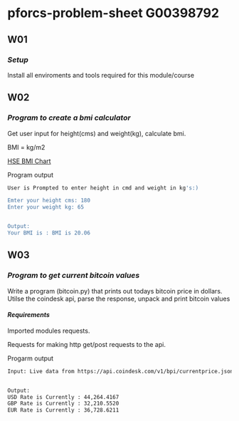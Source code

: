 # pforcs-problem-sheet G00398792


## W01
### ***Setup***

Install all enviroments and tools required for this module/course


## W02
### ***Program to create a bmi calculator***

Get user input for height(cms) and weight(kg), calculate bmi.

BMI = kg/m2

[HSE BMI Chart](https://www.hse.ie/eng/services/list/2/primarycare/east-coast-diabetes-service/management-of-type-2-diabetes/lifestyle-management/healthy-eating-advice/bmi-chart.pdf)

Program output

```bash
User is Prompted to enter height in cmd and weight in kg's:)

Emter your height cms: 180
Enter your weight kg: 65


Output:
Your BMI is : BMI is 20.06
```


## W03
### ***Program to get current bitcoin values***
Write a program (bitcoin.py) that prints out todays bitcoin price in dollars.
Utilse the coindesk api, parse the response,  unpack and print bitcoin values

#### ***Requirements***

Imported modules requests.

Requests for making http get/post requests to the api.


Progarm output
```bash
Input: Live data from https://api.coindesk.com/v1/bpi/currentprice.json


Output:
USD Rate is Currently : 44,264.4167
GBP Rate is Currently : 32,210.5520
EUR Rate is Currently : 36,728.6211
```




